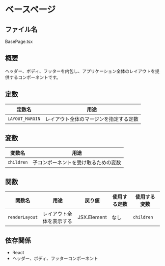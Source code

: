 # ベースページ

## ファイル名
BasePage.tsx

## 概要
ヘッダー、ボディ、フッターを内包し、アプリケーション全体のレイアウトを提供するコンポーネントです。

## 定数
| 定数名 | 用途 |
|--------|------|
| `LAYOUT_MARGIN` | レイアウト全体のマージンを指定する定数 |

## 変数
| 変数名 | 用途 |
|--------|------|
| `children` | 子コンポーネントを受け取るための変数 |

## 関数
| 関数名 | 用途 | 戻り値 | 使用する定数 | 使用する変数 |
|--------|------|--------|--------------|--------------|
| `renderLayout` | レイアウト全体を表示する | JSX.Element | なし | `children` |

## 依存関係
- React
- ヘッダー、ボディ、フッターコンポーネント
